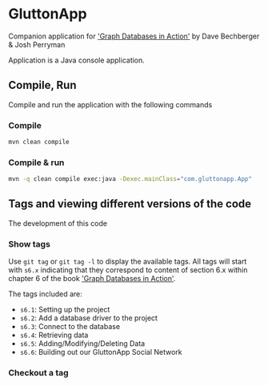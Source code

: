 # GluttonApp

Companion application for ['Graph Databases in Action'][1] by Dave Bechberger & Josh Perryman

Application is a Java console application. 

## Compile, Run

Compile and run the application with the following commands 

### Compile 

```bash
mvn clean compile
```

### Compile & run 

```bash
mvn -q clean compile exec:java -Dexec.mainClass="com.gluttonapp.App"
```

## Tags and viewing different versions of the code

The development of this code 


### Show tags

Use `git tag` or `git tag -l` to display the available tags. All tags will start with `s6.x` indicating that they correspond to content of section 6.x within chapter 6 of the book ['Graph Databases in Action'][1]. 

The tags included are: 

 - `s6.1`: Setting up the project
 - `s6.2`: Add a database driver to the project
 - `s6.3`: Connect to the database 
 - `s6.4`: Retrieving data
 - `s6.5`: Adding/Modifying/Deleting Data
 - `s6.6`: Building out our GluttonApp Social Network

### Checkout a tag



[1]: https://www.manning.com/books/graph-databases-in-action